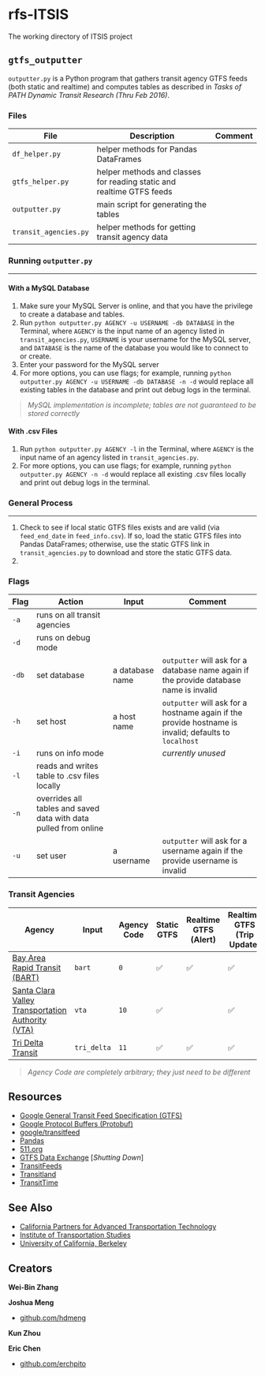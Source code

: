 # rfs-ITSIS
The working directory of ITSIS project 

## `gtfs_outputter`
`outputter.py` is a Python program that gathers transit agency GTFS feeds (both static and realtime) and computes tables as described in *Tasks of PATH Dynamic Transit Research (Thru Feb 2016)*. 

### Files
File | Description | Comment 
--- | --- | ---
`df_helper.py` | helper methods for Pandas DataFrames |  
`gtfs_helper.py` | helper methods and classes for reading static and realtime GTFS feeds |
`outputter.py` | main script for generating the tables |
`transit_agencies.py` | helper methods for getting transit agency data |


### Running `outputter.py`
-----
#### With a MySQL Database
1. Make sure your MySQL Server is online, and that you have the privilege to create a database and tables.
2. Run ```python outputter.py AGENCY -u USERNAME -db DATABASE``` in the Terminal, where `AGENCY` is the input name of an agency listed in `transit_agencies.py`, `USERNAME` is your username for the MySQL server, and `DATABASE` is the name of the database you would like to connect to or create.
3. Enter your password for the MySQL server
4. For more options, you can use flags; for example, running ```python outputter.py AGENCY -u USERNAME -db DATABASE -n -d``` would replace all existing tables in the database and print out debug logs in the terminal.

> *MySQL implementation is incomplete; tables are not guaranteed to be stored correctly*

#### With .csv Files
1. Run ```python outputter.py AGENCY -l``` in the Terminal, where `AGENCY` is the input name of an agency listed in `transit_agencies.py`.
2. For more options, you can use flags; for example, running ```python outputter.py AGENCY -n -d``` would replace all existing .csv files locally and print out debug logs in the terminal.

### General Process
-----
1. Check to see if local static GTFS files exists and are valid (via `feed_end_date` in `feed_info.csv`). If so, load the static GTFS files into Pandas DataFrames; otherwise, use the static GTFS link in `transit_agencies.py` to download and store the static GTFS data.
2. 

### Flags
Flag | Action | Input | Comment
--- | --- | --- | ---
`-a` | runs on all transit agencies | |
`-d` | runs on debug mode | |
`-db` | set database | a database name | `outputter` will ask for a database name again if the provide database name is invalid
`-h` | set host | a host name | `outputter` will ask for a hostname again if the provide hostname is invalid; defaults to `localhost`
`-i` | runs on info mode | | *currently unused*
`-l` | reads and writes table to .csv files locally | |
`-n` | overrides all tables and saved data with data pulled from online | |
`-u` | set user |  a username | `outputter` will ask for a username again if the provide username is invalid

### Transit Agencies
Agency | Input | Agency Code | Static GTFS | Realtime GTFS (Alert) | Realtime GTFS (Trip Update) | Realtime GTFS (Vehicle Position)
--- | --- | --- | --- | --- | --- | --- |
[Bay Area Rapid Transit (BART)](http://www.bart.gov) | `bart` | `0` | :white_check_mark: | :white_check_mark: | :white_check_mark: | 
[Santa Clara Valley Transportation Authority (VTA)](http://www.vta.org) | `vta` | `10` | :white_check_mark: | | :white_check_mark: | :white_check_mark: 
[Tri Delta Transit](http://trideltatransit.com) | `tri_delta` | `11` | :white_check_mark: | :white_check_mark: | :white_check_mark: 
> *Agency Code are completely arbitrary; they just need to be different*

## Resources
+ [Google General Transit Feed Specification (GTFS)](https://developers.google.com/transit/)
+ [Google Protocol Buffers (Protobuf)](https://developers.google.com/protocol-buffers/)
+ [google/transitfeed](https://github.com/google/transitfeed)
+ [Pandas](http://pandas.pydata.org)
+ [511.org](http://511.org)
+ [GTFS Data Exchange](http://www.gtfs-data-exchange.com) [*Shutting Down*]
+ [TransitFeeds](http://transitfeeds.com)
+ [Transitland](https://transit.land)
+ [TransitTime](http://api.transitime.org)

## See Also
+ [California Partners for Advanced Transportation Technology](http://www.path.berkeley.edu)
+ [Institute of Transportation Studies](http://its.berkeley.edu)
+ [University of California, Berkeley](http://www.berkeley.edu)

## Creators
**Wei-Bin Zhang**

**Joshua Meng**
+ [github.com/hdmeng](https://github.com/hdmeng)

**Kun Zhou**

**Eric Chen**
+ [github.com/erchpito](https://github.com/erchpito)
